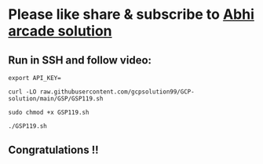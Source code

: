 # Please like share & subscribe to [Abhi arcade solution](http://www.youtube.com/@Abhi_Arcade_Solution)

## Run in SSH and follow video:

```
export API_KEY=
```
```
curl -LO raw.githubusercontent.com/gcpsolution99/GCP-solution/main/GSP/GSP119.sh

sudo chmod +x GSP119.sh

./GSP119.sh
```

## Congratulations !!

